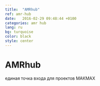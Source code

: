 ```yaml
---
title:  "AMRhub"
ref: amr-hub
date:   2016-02-29 09:48:44 +0100
categories: amr hub
lang: ru
bg: turquoise
color: black
style: center
---
```


# AMRhub


<span class="fa-stack subtlecircle" style="font-size:100px; background:rgba(255,166,0,0.1)">
  <i class="fa fa-circle fa-stack-2x text-white"></i>
  <i class="fa fa-home fa-stack-1x text-orange"></i>
</span>

единая точка входа для проектов МАКМАХ


